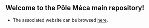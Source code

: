 ## Welcome to the Pôle Méca main repository!


* The associated website can be browsed [here](https://polemecanique.github.io/polemecanique/).
